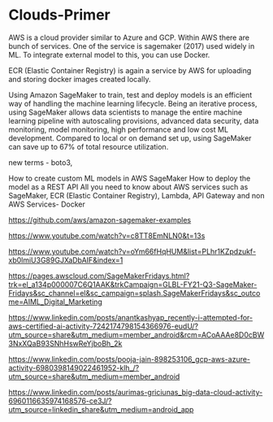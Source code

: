 # Clouds-Primer

AWS is a cloud provider similar to Azure and GCP. Within AWS there are bunch of services. One of the service is sagemaker (2017) used widely in ML. To integrate external model to this, you can use Docker.

ECR (Elastic Container Registry) is again a service by AWS for uploading and storing docker images created locally.

Using Amazon SageMaker to train, test and deploy models is an efficient way of handling the machine learning lifecycle. Being an iterative process, using SageMaker allows data scientists to manage the entire machine learning pipeline with autoscaling provisions, advanced data security, data monitoring, model monitoring, high performance and low cost ML development. Compared to local or on demand set up, using SageMaker can save up to 67% of total resource utilization.

new terms - boto3, 

How to create custom ML models in AWS SageMaker
How to deploy the model as a REST API
All you need to know about AWS services such as SageMaker, ECR (Elastic Container Registry), Lambda, API Gateway and non AWS Services- Docker

https://github.com/aws/amazon-sagemaker-examples

https://www.youtube.com/watch?v=c8TT8EmNLN0&t=13s

https://www.youtube.com/watch?v=oYm66fHqHUM&list=PLhr1KZpdzukf-xb0lmiU3G89GJXaDbAIF&index=1

https://pages.awscloud.com/SageMakerFridays.html?trk=el_a134p000007C6Q1AAK&trkCampaign=GLBL-FY21-Q3-SageMaker-Fridays&sc_channel=el&sc_campaign=splash.SageMakerFridays&sc_outcome=AIML_Digital_Marketing

https://www.linkedin.com/posts/anantkashyap_recently-i-attempted-for-aws-certified-ai-activity-7242174798154366976-eudU/?utm_source=share&utm_medium=member_android&rcm=ACoAAAe8D0cBW3NxXQaB93SNhHswReYjboBh_2k

https://www.linkedin.com/posts/pooja-jain-898253106_gcp-aws-azure-activity-6980398149022461952-klh_/?utm_source=share&utm_medium=member_android

https://www.linkedin.com/posts/aurimas-griciunas_big-data-cloud-activity-6960116635974168576-ce3J/?utm_source=linkedin_share&utm_medium=android_app
